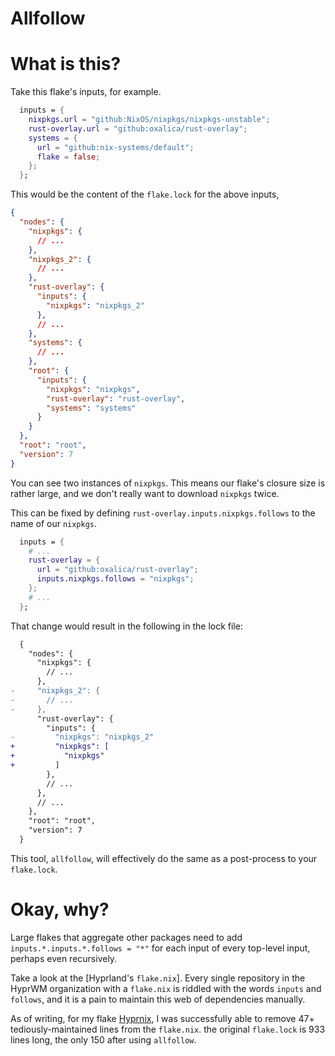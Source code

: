# Allfollow

# What is this?

Take this flake's inputs, for example.

```nix
  inputs = {
    nixpkgs.url = "github:NixOS/nixpkgs/nixpkgs-unstable";
    rust-overlay.url = "github:oxalica/rust-overlay";
    systems = {
      url = "github:nix-systems/default";
      flake = false;
    };
  };
```

This would be the content of the `flake.lock` for the above inputs,

```json
{
  "nodes": {
    "nixpkgs": {
      // ...
    },
    "nixpkgs_2": {
      // ...
    },
    "rust-overlay": {
      "inputs": {
        "nixpkgs": "nixpkgs_2"
      },
      // ...
    },
    "systems": {
      // ...
    },
    "root": {
      "inputs": {
        "nixpkgs": "nixpkgs",
        "rust-overlay": "rust-overlay",
        "systems": "systems"
      }
    }
  },
  "root": "root",
  "version": 7
}
```

You can see two instances of `nixpkgs`. This means our flake's closure size
is rather large, and we don't really want to download `nixpkgs` twice.

This can be fixed by defining `rust-overlay.inputs.nixpkgs.follows` to the name
of our `nixpkgs`.

```nix
  inputs = {
    # ...
    rust-overlay = {
      url = "github:oxalica/rust-overlay";
      inputs.nixpkgs.follows = "nixpkgs";
    };
    # ...
  };
```

That change would result in the following in the lock file:

```diff
  {
    "nodes": {
      "nixpkgs": {
        // ...
      },
-     "nixpkgs_2": {
-       // ...
-     },
      "rust-overlay": {
        "inputs": {
-         "nixpkgs": "nixpkgs_2"
+         "nixpkgs": [
+           "nixpkgs"
+         ]
        },
        // ...
      },
      // ...
    },
    "root": "root",
    "version": 7
  }
```

This tool, `allfollow`, will effectively do the same as a post-process to your
`flake.lock`.

# Okay, why?

Large flakes that aggregate other packages need to add
`inputs.*.inputs.*.follows = "*"` for each input of every top-level input,
perhaps even recursively.

Take a look at the [Hyprland's `flake.nix`]. Every single repository in the
HyprWM organization with a `flake.nix` is riddled with the words `inputs`
and `follows`, and it is a pain to maintain this web of dependencies manually.

As of writing, for my flake [Hyprnix], I was successfully able to remove
47+ tediously-maintained lines from the `flake.nix`. the original `flake.lock`
is 933 lines long, the only 150 after using `allfollow`.

[Hyprnix]: https://github.com/hyprland-community/hyprnix

